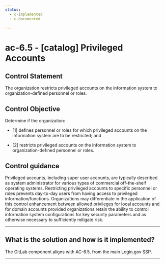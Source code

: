 ```yaml
---
status:
  - c-implemented
  - c-documented

---
```


# ac-6.5 - \[catalog\] Privileged Accounts

## Control Statement

The organization restricts privileged accounts on the information system to organization-defined personnel or roles.

## Control Objective

Determine if the organization:

- \[1\] defines personnel or roles for which privileged accounts on the information system are to be restricted; and

- \[2\] restricts privileged accounts on the information system to organization-defined personnel or roles.

## Control guidance

Privileged accounts, including super user accounts, are typically described as system administrator for various types of commercial off-the-shelf operating systems. Restricting privileged accounts to specific personnel or roles prevents day-to-day users from having access to privileged information/functions. Organizations may differentiate in the application of this control enhancement between allowed privileges for local accounts and for domain accounts provided organizations retain the ability to control information system configurations for key security parameters and as otherwise necessary to sufficiently mitigate risk.

______________________________________________________________________

## What is the solution and how is it implemented?

The GitLab component aligns with AC-6.5, from the main Login.gov SSP.

______________________________________________________________________
